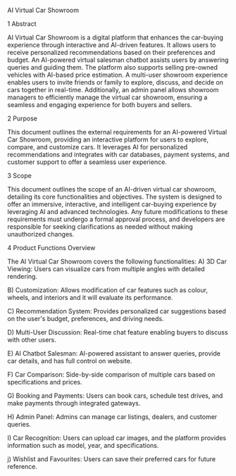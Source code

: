AI Virtual Car Showroom 

1 Abstract 

AI Virtual Car Showroom is a digital platform that enhances the car-buying experience through 
interactive and AI-driven features. It allows users to receive personalized recommendations 
based on their preferences and budget. An AI-powered virtual salesman chatbot assists users by 
answering queries and guiding them. The platform also supports selling pre-owned vehicles with 
AI-based price estimation. A multi-user showroom experience enables users to invite friends or 
family to explore, discuss, and decide on cars together in real-time. Additionally, an admin panel 
allows showroom managers to efficiently manage the virtual car showroom, ensuring a seamless 
and engaging experience for both buyers and sellers. 

2 Purpose 

This document outlines the external requirements for an AI-powered Virtual Car Showroom, 
providing an interactive platform for users to explore, compare, and customize cars. It leverages 
AI for personalized recommendations and integrates with car databases, payment systems, and 
customer support to offer a seamless user experience. 

3 Scope 

This document outlines the scope of an AI-driven virtual car showroom, detailing its core 
functionalities and objectives. The system is designed to offer an immersive, interactive, and 
intelligent car-buying experience by leveraging AI and advanced technologies. Any future 
modifications to these requirements must undergo a formal approval process, and developers are 
responsible for seeking clarifications as needed without making unauthorized changes.

4 Product Functions Overview 

The AI Virtual Car Showroom covers the following functionalities: 
A) 3D Car Viewing: Users can visualize cars from multiple angles with detailed 
rendering. 

B) Customization: Allows modification of car features such as colour, wheels, 
and interiors and it will evaluate its performance. 

C) Recommendation System: Provides personalized car suggestions based on 
the user's budget, preferences, and driving needs. 

D) Multi-User Discussion: Real-time chat feature enabling buyers to discuss with 
other users. 

E) AI Chatbot Salesman: AI-powered assistant to answer queries, provide car 
details, and has full control on website.

F) Car Comparison: Side-by-side comparison of multiple cars based on 
specifications and prices. 

G) Booking and Payments: Users can book cars, schedule test drives, and make 
payments through integrated gateways. 

H) Admin Panel: Admins can manage car listings, dealers, and customer queries. 

I) Car Recognition: Users can upload car images, and the platform provides 
information such as model, year, and specifications. 

j) Wishlist and Favourites: Users can save their preferred cars for future 
reference.
